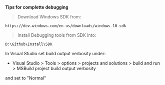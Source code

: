 **Tips for complette debugging**

>Download Windows SDK from:

	https://dev.windows.com/en-us/downloads/windows-10-sdk
	
>Install Debugging tools from SDK into:

	D:\Github\Install\SDK
	
In Visual Studio set build output verbosity under:

* Visual Studio	> Tools > options > projects and solutions > build and run > MSBuild project build output verbosity

and set to "Normal"